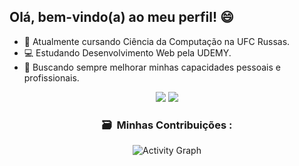 ## Olá, bem-vindo(a) ao meu perfil! 😄

- :brain: Atualmente cursando Ciência da Computação na UFC Russas.
- :computer: Estudando Desenvolvimento Web pela UDEMY.
- :dart: Buscando sempre melhorar minhas capacidades pessoais e profissionais.


<div align="center">
<img src="https://github-profile-summary-cards.vercel.app/api/cards/repos-per-language?username=Paulo-gsilva&theme=github_dark" />
<img src="https://github-profile-summary-cards.vercel.app/api/cards/most-commit-language?username=Paulo-gsilva&theme=github_dark" />

<h3> 🗃&nbsp; Minhas Contribuições : </h3>

![Activity Graph](https://activity-graph.herokuapp.com/graph?username=Paulo-gsilva&theme=github)
 
 <!--- https://github-profile-summary-cards.vercel.app/demo.html [Site para ver os temas do Profile Summary]--->

 
</div>
